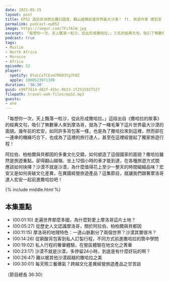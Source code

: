 ```yaml
---
date: 2021-05-25
layout: post
title: EP52 造訪非洲西北魔幻國度，翻山越嶺前進世界最大沙漠！ ft. 旅遊作家 唐宏安
permalink: podcast-ep052
image: https://imgur.com/7FifAlW.jpg
excerpt: 「每想你一次，天上飄落一粒沙，從此形成撒哈拉。」三毛的經典文句，吸引了無數華人來到摩洛哥，包括本集的來賓宏安；後來因緣際會下，她更成為了撒哈拉旅遊的經營者！沙漠不就是沙漠，為什麼值得花上至少一整天的時間細細品味？阿拉伯、柏柏爾與貝都因的多重文化交錯，如何塑造了這個國家的面貌？這集節目，就讓我們跟著摩洛哥達人宏安一起前進撒哈拉吧！
podcast: true
tags:
- Muslim
- North Africa
- Morocco
- Africa
episode: 52
player:
  spotify: 0lwLCxTCEvm7R6D3tg7h8Z
  apple: 1000523071389
duration: '36:30'
guid: e99f7614-d82f-42bc-9b23-1f251592f527
filepath: travel-wok-files/ep52.mp3
guests:
- ane
---
```


「每想你一次，天上飄落一粒沙，從此形成撒哈拉。」這段出自《撒哈拉的故事》的經典文句，吸引了無數華人來到摩洛哥，就為了一睹毛筆下這片世界最大沙漠的面貌。幾年前的宏安，如同許多背包客一樣，也是為了撒哈拉來到這裡，然而卻在一連串的機緣巧合下，也成為了這裡的旅行達人，甚至在這裡經營起了獨家旅遊行程！

阿拉伯、柏柏爾與貝都因的多重文化交錯，如何塑造了這個國家的面貌？撒哈拉雖然是旅遊重點，卻得翻山越嶺、坐上12個小時的車才能到達，在各種旅遊方式間應該如何抉擇？沙漠不就是沙漠，為什麼值得花上至少一整天的時間細細品味？宏安又是如何突破文化差異，在異國經營旅遊產品？這集節目，就讓我們跟著摩洛哥達人宏安一起前進撒哈拉吧！

{% include middle.html %}

## 本集重點

* (00:01:10) 走遍世界那麼多國，為什麼對愛上摩洛哥這片土地？
* (00:05:27) 從歷史人文認識摩洛哥，關於阿拉伯、柏柏爾與貝都因
* (00:11:15) 摩洛哥的地理特色：一道山脈劃分了兩個世界？沙漠其實很冷？
* (00:14:26) 從窮酸背包客到私人訂製行程，不同方式前進撒哈拉的箇中學問
* (00:19:02) 私人行程的奢華體驗，在營區體驗在地文化之菁華
* (00:23:17) 沙漠不就是沙漠，多停留24小時，到底是有什麼好玩的啊？
* (00:26:47) 難以被其他沙漠超越的撒哈拉之美
* (00:30:01) 每天照三餐爆氣？跨越文化差異經營旅遊產品之甘苦談

（節目總長 36:30）
